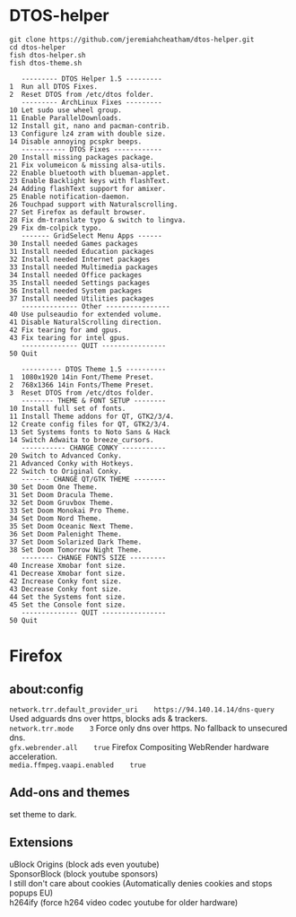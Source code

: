 # DTOS-helper
```
git clone https://github.com/jeremiahcheatham/dtos-helper.git
cd dtos-helper
fish dtos-helper.sh
fish dtos-theme.sh
```
```
   --------- DTOS Helper 1.5 ---------
1  Run all DTOS Fixes.
2  Reset DTOS from /etc/dtos folder.
   --------- ArchLinux Fixes ---------
10 Let sudo use wheel group.
11 Enable ParallelDownloads.
12 Install git, nano and pacman-contrib.
13 Configure lz4 zram with double size.
14 Disable annoying pcspkr beeps.
   ----------- DTOS Fixes ------------
20 Install missing packages package.
21 Fix volumeicon & missing alsa-utils.
22 Enable bluetooth with blueman-applet.
23 Enable Backlight keys with flashText.
24 Adding flashText support for amixer.
25 Enable notification-daemon.
26 Touchpad support with Naturalscrolling.
27 Set Firefox as default browser.
28 Fix dm-translate typo & switch to lingva.
29 Fix dm-colpick typo.
   ------- GridSelect Menu Apps ------
30 Install needed Games packages
31 Install needed Education packages
32 Install needed Internet packages
33 Install needed Multimedia packages
34 Install needed Office packages
35 Install needed Settings packages
36 Install needed System packages
37 Install needed Utilities packages
   -------------- Other ----------------
40 Use pulseaudio for extended volume.
41 Disable NaturalScrolling direction.
42 Fix tearing for amd gpus.
43 Fix tearing for intel gpus.
   -------------- QUIT ----------------
50 Quit
```
```
   ---------- DTOS Theme 1.5 ----------
1  1080x1920 14in Font/Theme Preset.
2  768x1366 14in Fonts/Theme Preset.
3  Reset DTOS from /etc/dtos folder.
   -------- THEME & FONT SETUP --------
10 Install full set of fonts.
11 Install Theme addons for QT, GTK2/3/4.
12 Create config files for QT, GTK2/3/4.
13 Set Systems fonts to Noto Sans & Hack
14 Switch Adwaita to breeze_cursors.
   ----------- CHANGE CONKY -----------
20 Switch to Advanced Conky.
21 Advanced Conky with Hotkeys.
22 Switch to Original Conky.
   ------- CHANGE QT/GTK THEME --------
30 Set Doom One Theme.
31 Set Doom Dracula Theme.
32 Set Doom Gruvbox Theme.
33 Set Doom Monokai Pro Theme.
34 Set Doom Nord Theme.
35 Set Doom Oceanic Next Theme.
36 Set Doom Palenight Theme.
37 Set Doom Solarized Dark Theme.
38 Set Doom Tomorrow Night Theme.
   -------- CHANGE FONTS SIZE ---------
40 Increase Xmobar font size.
41 Decrease Xmobar font size.
42 Increase Conky font size.
43 Decrease Conky font size.
44 Set the Systems font size.
45 Set the Console font size.
   -------------- QUIT ----------------
50 Quit
```
# Firefox
## about:config
`network.trr.default_provider_uri    https://94.140.14.14/dns-query`    Used adguards dns over https, blocks ads & trackers. \
`network.trr.mode    3`    Force only dns over https. No fallback to unsecured dns. \
`gfx.webrender.all    true`    Firefox Compositing WebRender hardware acceleration. \
`media.ffmpeg.vaapi.enabled    true`
## Add-ons and themes
set theme to dark.
## Extensions
uBlock Origins (block ads even youtube) \
SponsorBlock (block youtube sponsors) \
I still don't care about cookies (Automatically denies cookies and stops popups EU) \
h264ify (force h264 video codec youtube for older hardware)
